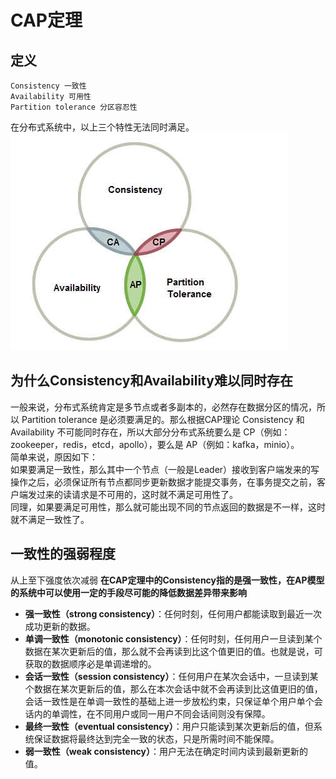 # CAP定理

## 定义
```text
Consistency 一致性
Availability 可用性
Partition tolerance 分区容忍性
```
在分布式系统中，以上三个特性无法同时满足。
![img](./images/cap.jpg) 

## 为什么Consistency和Availability难以同时存在
一般来说，分布式系统肯定是多节点或者多副本的，必然存在数据分区的情况，所以 Partition tolerance 是必须要满足的。那么根据CAP理论 Consistency 和 Availability 不可能同时存在，所以大部分分布式系统要么是 CP（例如：zookeeper，redis，etcd，apollo），要么是 AP（例如：kafka，minio）。<br/>
简单来说，原因如下：<br/>
如果要满足一致性，那么其中一个节点（一般是Leader）接收到客户端发来的写操作之后，必须保证所有节点都同步更新数据才能提交事务，在事务提交之前，客户端发过来的读请求是不可用的，这时就不满足可用性了。<br/>
同理，如果要满足可用性，那么就可能出现不同的节点返回的数据是不一样，这时就不满足一致性了。

## 一致性的强弱程度
从上至下强度依次减弱 **在CAP定理中的Consistency指的是强一致性，在AP模型的系统中可以使用一定的手段尽可能的降低数据差异带来影响**
- **强一致性（strong consistency）**：任何时刻，任何用户都能读取到最近一次成功更新的数据。
- **单调一致性（monotonic consistency）**：任何时刻，任何用户一旦读到某个数据在某次更新后的值，那么就不会再读到比这个值更旧的值。也就是说，可获取的数据顺序必是单调递增的。
- **会话一致性（session consistency）**：任何用户在某次会话中，一旦读到某个数据在某次更新后的值，那么在本次会话中就不会再读到比这值更旧的值，会话一致性是在单调一致性的基础上进一步放松约束，只保证单个用户单个会话内的单调性，在不同用户或同一用户不同会话间则没有保障。
- **最终一致性（eventual consistency）**：用户只能读到某次更新后的值，但系统保证数据将最终达到完全一致的状态，只是所需时间不能保障。
- **弱一致性（weak consistency）**：用户无法在确定时间内读到最新更新的值。